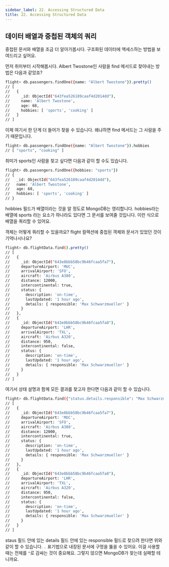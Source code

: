 ```yaml
---
sidebar_label: 22. Accessing Structured Data
title: 22. Accessing Structured Data
---
```


## 데이터 배열과 중첩된 객체의 쿼리

중첩된 문서와 배열을 조금 더 알아가봅시다. 구조화된 데이터에 액세스하는 방법을 보여드리고 싶어요.

먼저 취미부터 시작해봅시다. Albert Twostone인 사람을 find 메서드로 찾아내는 방법은 다음과 같았죠?

```sh
flight> db.passengers.findOne({name: "Albert Twostone"}).pretty()
// [
//   {
//     _id: ObjectId("643fea526189caaf4d2014dd"),
//     name: 'Albert Twostone',
//     age: 68,
//     hobbies: [ 'sports', 'cooking' ]
//   }
// ]
```

이제 여기서 한 단계 더 들어가 찾을 수 있습니다. 왜냐하면 find 메서드는 그 사람을 주기 때문입니다.

```sh
flight> db.passengers.findOne({name: "Albert Twostone"}).hobbies
// [ "sports", "cooking" ]
```

취미가 sports인 사람을 찾고 싶다면 다음과 같이 할 수도 있습니다.

```sh
flight> db.passengers.findOne({hobbies: "sports"})
// {
//   _id: ObjectId("643fea526189caaf4d2014dd"),
//   name: 'Albert Twostone',
//   age: 68,
//   hobbies: [ 'sports', 'cooking' ]
// }
```

hobbies 필드가 배열이라는 것을 알 정도로 MongoDB는 영리합니다. hobbies라는 배열에 sports 라는 요소가 하나라도 있다면 그 문서를 보여줄 것입니다. 이런 식으로 배열을 쿼리할 수 있어요.

객체는 어떻게 쿼리할 수 있을까요? flight 컬렉션에 중첩된 객체와 문서가 있었던 것이 기억나시나요?

```sh
flight> db.flightData.find().pretty()
// [
//   {
//     _id: ObjectId("643e8bbb58bc9b46fcaa5fa7"),
//     departureAirport: 'MUC',
//     arrivalAirport: 'SFO',
//     aircraft: 'Airbus A380',
//     distance: 12000,
//     intercontinental: true,
//     status: {
//       description: 'on-time',
//       lastUpdated: '1 hour ago',
//       details: { responsible: 'Max Schwarzmueller' }
//     }
//   },
//   {
//     _id: ObjectId("643e8bbb58bc9b46fcaa5fa8"),
//     departureAirport: 'LHR',
//     arrivalAirport: 'TXL',
//     aircraft: 'Airbus A320',
//     distance: 950,
//     intercontinental: false,
//     status: {
//       description: 'on-time',
//       lastUpdated: '1 hour ago',
//       details: { responsible: 'Max Schwarzmueller' }
//     }
//   }
// ]
```

여기서 상태 설명과 함께 모든 결과를 찾고자 한다면 다음과 같이 할 수 있습니다.

```sh
flight> db.flightData.find({"status.details.responsible": "Max Schwarzmueller"}).pretty()
// [
//   {
//     _id: ObjectId("643e8bbb58bc9b46fcaa5fa7"),
//     departureAirport: 'MUC',
//     arrivalAirport: 'SFO',
//     aircraft: 'Airbus A380',
//     distance: 12000,
//     intercontinental: true,
//     status: {
//       description: 'on-time',
//       lastUpdated: '1 hour ago',
//       details: { responsible: 'Max Schwarzmueller' }
//     }
//   },
//   {
//     _id: ObjectId("643e8bbb58bc9b46fcaa5fa8"),
//     departureAirport: 'LHR',
//     arrivalAirport: 'TXL',
//     aircraft: 'Airbus A320',
//     distance: 950,
//     intercontinental: false,
//     status: {
//       description: 'on-time',
//       lastUpdated: '1 hour ago',
//       details: { responsible: 'Max Schwarzmueller' }
//     }
//   }
// ]
```

staus 필드 안에 있는 details 필드 안에 있는 responsible 필드로 찾으려 한다면 위와 같이 할 수 있습니다. `.` 표기법으로 내장된 문서에 구멍을 뚫을 수 있어요. 이걸 사용할 때는 전체를 `"`로 감싸는 것이 중요해요. 그렇지 않으면 MongoDB가 찾는데 실패할 테니까요.
